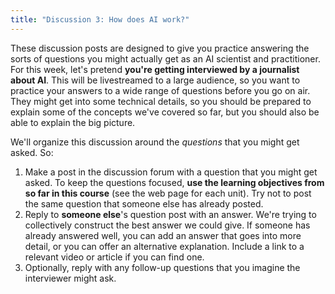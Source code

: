 ```yaml
---
title: "Discussion 3: How does AI work?"
---
```


These discussion posts are designed to give you practice answering the sorts of questions you might actually get as an AI scientist and practitioner. For this week, let's pretend **you're getting interviewed by a journalist about AI**. This will be livestreamed to a large audience, so you want to practice your answers to a wide range of questions before you go on air. They might get into some technical details, so you should be prepared to explain some of the concepts we've covered so far, but you should also be able to explain the big picture.

We'll organize this discussion around the *questions* that you might get asked. So:

1. Make a post in the discussion forum with a question that you might get asked. To keep the questions focused, **use the learning objectives from so far in this course** (see the web page for each unit). Try not to post the same question that someone else has already posted.
2. Reply to **someone else**'s question post with an answer. We're trying to collectively construct the best answer we could give. If someone has already answered well, you can add an answer that goes into more detail, or you can offer an alternative explanation. Include a link to a relevant video or article if you can find one.
3. Optionally, reply with any follow-up questions that you imagine the interviewer might ask.
